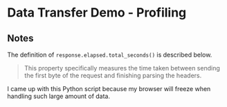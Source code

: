 # Data Transfer Demo - Profiling

## Notes

The definition of `response.elapsed.total_seconds()` is described below.

> This property specifically measures the time taken between sending
> the first byte of the request and finishing parsing the headers.

I came up with this Python script because my browser will freeze when 
handling such large amount of data.
